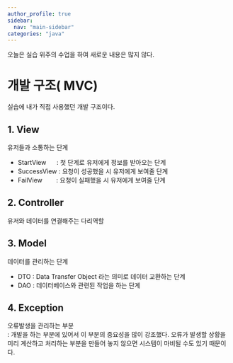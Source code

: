 ```yaml
---
author_profile: true
sidebar:
  nav: "main-sidebar"
categories: "java"
---
```

오늘은 실습 위주의 수업을 하여 새로운 내용은 많지 않다.

# 개발 구조( MVC)
실습에 내가 직접 사용했던 개발 구조이다.
## 1. View    

유저들과 소통하는 단계        
- StartView&nbsp;&nbsp;&nbsp;&nbsp;&nbsp; : 첫 단계로 유저에게 정보를 받아오는 단계
- SuccessView : 요청이 성공했을 시 유저에게 보여줄 단계
- FailView &nbsp;&nbsp;&nbsp;&nbsp;&nbsp;&nbsp;&nbsp;: 요청이 실패했을 시 유저에게 보여줄 단계

## 2. Controller     
유저와 데이터를 연결해주는 다리역할


## 3. Model
데이터를 관리하는 단계    
- DTO : Data Transfer Object 라는 의미로 데이터 교환하는 단계
- DAO : 데이터베이스와 관련된 작업을 하는 단계

## 4. Exception  
오류발생을 관리하는 부분      
: 개발을 하는 부분에 있어서 이 부분의 중요성을 많이 강조했다. 오류가 발생할 상황을 미리 계산하고 처리하는 부분을 만들어 놓지 않으면 시스템이 마비될 수도 있기 때문이다.